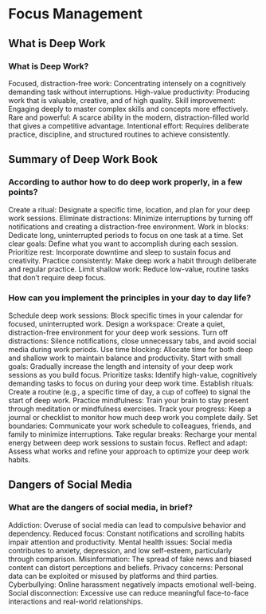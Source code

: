# Focus Management

## What is Deep Work

### What is Deep Work?
Focused, distraction-free work: Concentrating intensely on a cognitively demanding task without interruptions.
High-value productivity: Producing work that is valuable, creative, and of high quality.
Skill improvement: Engaging deeply to master complex skills and concepts more effectively.
Rare and powerful: A scarce ability in the modern, distraction-filled world that gives a competitive advantage.
Intentional effort: Requires deliberate practice, discipline, and structured routines to achieve consistently.

## Summary of Deep Work Book

### According to author how to do deep work properly, in a few points?
Create a ritual: Designate a specific time, location, and plan for your deep work sessions.
Eliminate distractions: Minimize interruptions by turning off notifications and creating a distraction-free environment.
Work in blocks: Dedicate long, uninterrupted periods to focus on one task at a time.
Set clear goals: Define what you want to accomplish during each session.
Prioritize rest: Incorporate downtime and sleep to sustain focus and creativity.
Practice consistently: Make deep work a habit through deliberate and regular practice.
Limit shallow work: Reduce low-value, routine tasks that don’t require deep focus.

### How can you implement the principles in your day to day life?
Schedule deep work sessions: Block specific times in your calendar for focused, uninterrupted work.
Design a workspace: Create a quiet, distraction-free environment for your deep work sessions.
Turn off distractions: Silence notifications, close unnecessary tabs, and avoid social media during work periods.
Use time blocking: Allocate time for both deep and shallow work to maintain balance and productivity.
Start with small goals: Gradually increase the length and intensity of your deep work sessions as you build focus.
Prioritize tasks: Identify high-value, cognitively demanding tasks to focus on during your deep work time.
Establish rituals: Create a routine (e.g., a specific time of day, a cup of coffee) to signal the start of deep work.
Practice mindfulness: Train your brain to stay present through meditation or mindfulness exercises.
Track your progress: Keep a journal or checklist to monitor how much deep work you complete daily.
Set boundaries: Communicate your work schedule to colleagues, friends, and family to minimize interruptions.
Take regular breaks: Recharge your mental energy between deep work sessions to sustain focus.
Reflect and adapt: Assess what works and refine your approach to optimize your deep work habits.

## Dangers of Social Media

### What are the dangers of social media, in brief?
Addiction: Overuse of social media can lead to compulsive behavior and dependency.
Reduced focus: Constant notifications and scrolling habits impair attention and productivity.
Mental health issues: Social media contributes to anxiety, depression, and low self-esteem, particularly through comparison.
Misinformation: The spread of fake news and biased content can distort perceptions and beliefs.
Privacy concerns: Personal data can be exploited or misused by platforms and third parties.
Cyberbullying: Online harassment negatively impacts emotional well-being.
Social disconnection: Excessive use can reduce meaningful face-to-face interactions and real-world relationships.

